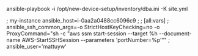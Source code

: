ansible-playbook -i /opt/new-device-setup/inventory/dba.ini -K site.yml



; my-instance ansible_host=i-0aa2a0488cc6096c9
;
; [all:vars]
; ansible_ssh_common_args=-o StrictHostKeyChecking=no -o ProxyCommand="sh -c \"aws ssm start-session --target %h --document-name AWS-StartSSHSession --parameters 'portNumber=%p'\""
; ansible_user='mattuyw'

